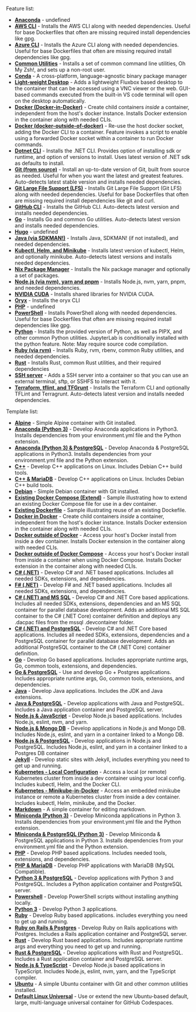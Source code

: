 Feature list:

<!-- prettier-ignore-start -->
<!-- START_FEATURE_LIST -->

- **[Anaconda](https://github.com/devcontainers/features/tree/main/src/anaconda)** - undefined
- **[AWS CLI](https://github.com/devcontainers/features/tree/main/src/aws-cli)** - Installs the AWS CLI along with needed dependencies. Useful for base Dockerfiles that often are missing required install dependencies like gpg.
- **[Azure CLI](https://github.com/devcontainers/features/tree/main/src/azure-cli)** - Installs the Azure CLI along with needed dependencies. Useful for base Dockerfiles that often are missing required install dependencies like gpg.
- **[Common Utilities](https://github.com/devcontainers/features/tree/main/src/common-utils)** - Installs a set of common command line utilities, Oh My Zsh!, and sets up a non-root user.
- **[Conda](https://github.com/devcontainers/features/tree/main/src/conda)** - A cross-platform, language-agnostic binary package manager
- **[Light-weight Desktop](https://github.com/devcontainers/features/tree/main/src/desktop-lite)** - Adds a lightweight Fluxbox based desktop to the container that can be accessed using a VNC viewer or the web. GUI-based commands executed from the built-in VS code terminal will open on the desktop automatically.
- **[Docker (Docker-in-Docker)](https://github.com/devcontainers/features/tree/main/src/docker-in-docker)** - Create child containers *inside* a container, independent from the host's docker instance. Installs Docker extension in the container along with needed CLIs.
- **[Docker (docker-outside-of-docker)](https://github.com/devcontainers/features/tree/main/src/docker-outside-of-docker)** - Re-use the host docker socket, adding the Docker CLI to a container. Feature invokes a script to enable using a forwarded Docker socket within a container to run Docker commands.
- **[Dotnet CLI](https://github.com/devcontainers/features/tree/main/src/dotnet)** - Installs the .NET CLI. Provides option of installing sdk or runtime, and option of versions to install. Uses latest version of .NET sdk as defaults to install.
- **[Git (from source)](https://github.com/devcontainers/features/tree/main/src/git)** - Install an up-to-date version of Git, built from source as needed. Useful for when you want the latest and greatest features. Auto-detects latest stable version and installs needed dependencies.
- **[Git Large File Support (LFS)](https://github.com/devcontainers/features/tree/main/src/git-lfs)** - Installs Git Large File Support (Git LFS) along with needed dependencies. Useful for base Dockerfiles that often are missing required install dependencies like git and curl.
- **[GitHub CLI](https://github.com/devcontainers/features/tree/main/src/github-cli)** - Installs the GitHub CLI. Auto-detects latest version and installs needed dependencies.
- **[Go](https://github.com/devcontainers/features/tree/main/src/go)** - Installs Go and common Go utilities. Auto-detects latest version and installs needed dependencies.
- **[Hugo](https://github.com/devcontainers/features/tree/main/src/hugo)** - undefined
- **[Java (via SDKMAN!)](https://github.com/devcontainers/features/tree/main/src/java)** - Installs Java, SDKMAN! (if not installed), and needed dependencies.
- **[Kubectl, Helm, and Minikube](https://github.com/devcontainers/features/tree/main/src/kubectl-helm-minikube)** - Installs latest version of kubectl, Helm, and optionally minikube. Auto-detects latest versions and installs needed dependencies.
- **[Nix Package Manager](https://github.com/devcontainers/features/tree/main/src/nix)** - Installs the Nix package manager and optionally a set of packages.
- **[Node.js (via nvm), yarn and pnpm](https://github.com/devcontainers/features/tree/main/src/node)** - Installs Node.js, nvm, yarn, pnpm, and needed dependencies.
- **[NVIDIA CUDA](https://github.com/devcontainers/features/tree/main/src/nvidia-cuda)** - Installs shared libraries for NVIDIA CUDA.
- **[Oryx](https://github.com/devcontainers/features/tree/main/src/oryx)** - Installs the oryx CLI
- **[PHP](https://github.com/devcontainers/features/tree/main/src/php)** - undefined
- **[PowerShell](https://github.com/devcontainers/features/tree/main/src/powershell)** - Installs PowerShell along with needed dependencies. Useful for base Dockerfiles that often are missing required install dependencies like gpg.
- **[Python](https://github.com/devcontainers/features/tree/main/src/python)** - Installs the provided version of Python, as well as PIPX, and other common Python utilities.  JupyterLab is conditionally installed with the python feature. Note: May require source code compilation.
- **[Ruby (via rvm)](https://github.com/devcontainers/features/tree/main/src/ruby)** - Installs Ruby, rvm, rbenv, common Ruby utilities, and needed dependencies.
- **[Rust](https://github.com/devcontainers/features/tree/main/src/rust)** - Installs Rust, common Rust utilities, and their required dependencies
- **[SSH server](https://github.com/devcontainers/features/tree/main/src/sshd)** - Adds a SSH server into a container so that you can use an external terminal, sftp, or SSHFS to interact with it.
- **[Terraform, tflint, and TFGrunt](https://github.com/devcontainers/features/tree/main/src/terraform)** - Installs the Terraform CLI and optionally TFLint and Terragrunt. Auto-detects latest version and installs needed dependencies.

<!-- END_FEATURE_LIST -->
<!-- prettier-ignore-end -->

Template list:

<!-- prettier-ignore-start -->
<!-- START_TEMPLATE_LIST -->

- **[Alpine](https://github.com/devcontainers/templates/tree/main/src/alpine)** - Simple Alpine container with Git installed.
- **[Anaconda (Python 3)](https://github.com/devcontainers/templates/tree/main/src/anaconda)** - Develop Anaconda applications in Python3. Installs dependencies from your environment.yml file and the Python extension.
- **[Anaconda (Python 3) & PostgreSQL](https://github.com/devcontainers/templates/tree/main/src/anaconda-postgres)** - Develop Anaconda & PostgreSQL applications in Python3. Installs dependencies from your environment.yml file and the Python extension.
- **[C++](https://github.com/devcontainers/templates/tree/main/src/cpp)** - Develop C++ applications on Linux. Includes Debian C++ build tools.
- **[C++ & MariaDB](https://github.com/devcontainers/templates/tree/main/src/cpp-mariadb)** - Develop C++ applications on Linux. Includes Debian C++ build tools.
- **[Debian](https://github.com/devcontainers/templates/tree/main/src/debian)** - Simple Debian container with Git installed.
- **[Existing Docker Compose (Extend)](https://github.com/devcontainers/templates/tree/main/src/docker-existing-docker-compose)** - Sample illustrating how to extend an existing Docker Compose file for use in a dev container.
- **[Existing Dockerfile](https://github.com/devcontainers/templates/tree/main/src/docker-existing-dockerfile)** - Sample illustrating reuse of an existing Dockefile.
- **[Docker in Docker](https://github.com/devcontainers/templates/tree/main/src/docker-in-docker)** - Create child containers _inside_ a container, independent from the host's docker instance. Installs Docker extension in the container along with needed CLIs.
- **[Docker outside of Docker](https://github.com/devcontainers/templates/tree/main/src/docker-outside-of-docker)** - Access your host's Docker install from inside a dev container. Installs Docker extension in the container along with needed CLIs.
- **[Docker outside of Docker Compose](https://github.com/devcontainers/templates/tree/main/src/docker-outside-of-docker-compose)** - Access your host's Docker install from inside a container when using Docker Compose. Installs Docker extension in the container along with needed CLIs.
- **[C# (.NET)](https://github.com/devcontainers/templates/tree/main/src/dotnet)** - Develop C# and .NET based applications. Includes all needed SDKs, extensions, and dependencies.
- **[F# (.NET)](https://github.com/devcontainers/templates/tree/main/src/dotnet-fsharp)** - Develop F# and .NET based applications. Includes all needed SDKs, extensions, and dependencies.
- **[C# (.NET) and MS SQL](https://github.com/devcontainers/templates/tree/main/src/dotnet-mssql)** - Develop C# and .NET Core based applications. Includes all needed SDKs, extensions, dependencies and an MS SQL container for parallel database development. Adds an additional MS SQL container to the C# (.NET Core) container definition and deploys any .dacpac files from the mssql .devcontainer folder.
- **[C# (.NET) and PostgreSQL](https://github.com/devcontainers/templates/tree/main/src/dotnet-postgres)** - Develop C# and .NET Core based applications. Includes all needed SDKs, extensions, dependencies and a PostgreSQL container for parallel database development. Adds an additional PostgreSQL container to the C# (.NET Core) container definition.
- **[Go](https://github.com/devcontainers/templates/tree/main/src/go)** - Develop Go based applications. Includes appropriate runtime args, Go, common tools, extensions, and dependencies.
- **[Go & PostgreSQL](https://github.com/devcontainers/templates/tree/main/src/go-postgres)** - Use and develop Go + Postgres applications. Includes appropriate runtime args, Go, common tools, extensions, and dependencies.
- **[Java](https://github.com/devcontainers/templates/tree/main/src/java)** - Develop Java applications. Includes the JDK and Java extensions.
- **[Java & PostgreSQL](https://github.com/devcontainers/templates/tree/main/src/java-postgres)** - Develop applications with Java and PostgreSQL. Includes a Java application container and PostgreSQL server.
- **[Node.js & JavaScript](https://github.com/devcontainers/templates/tree/main/src/javascript-node)** - Develop Node.js based applications. Includes Node.js, eslint, nvm, and yarn.
- **[Node.js & Mongo DB](https://github.com/devcontainers/templates/tree/main/src/javascript-node-mongo)** - Develop applications in Node.js and Mongo DB. Includes Node.js, eslint, and yarn in a container linked to a Mongo DB.
- **[Node.js & PostgreSQL](https://github.com/devcontainers/templates/tree/main/src/javascript-node-postgres)** - Develop applications in Node.js and PostgreSQL. Includes Node.js, eslint, and yarn in a container linked to a Postgres DB container
- **[Jekyll](https://github.com/devcontainers/templates/tree/main/src/jekyll)** - Develop static sites with Jekyll, includes everything you need to get up and running.
- **[Kubernetes - Local Configuration](https://github.com/devcontainers/templates/tree/main/src/kubernetes-helm)** - Access a local (or remote) Kubernetes cluster from inside a dev container using your local config. Includes kubectl, Helm, and the Docker CLI.
- **[Kubernetes - Minikube-in-Docker](https://github.com/devcontainers/templates/tree/main/src/kubernetes-helm-minikube)** - Access an embedded minikube instance or remote a Kubernetes cluster from inside a dev container. Includes kubectl, Helm, minikube, and the Docker.
- **[Markdown](https://github.com/devcontainers/templates/tree/main/src/markdown)** - A simple container for editing markdown.
- **[Miniconda (Python 3)](https://github.com/devcontainers/templates/tree/main/src/miniconda)** - Develop Miniconda applications in Python 3. Installs dependencies from your environment.yml file and the Python extension.
- **[Miniconda & PostgreSQL (Python 3)](https://github.com/devcontainers/templates/tree/main/src/miniconda-postgres)** - Develop Miniconda & PostgreSQL applications in Python 3. Installs dependencies from your environment.yml file and the Python extension.
- **[PHP](https://github.com/devcontainers/templates/tree/main/src/php)** - Develop PHP based applications. Includes needed tools, extensions, and dependencies.
- **[PHP & MariaDB](https://github.com/devcontainers/templates/tree/main/src/php-mariadb)** - Develop PHP applications with MariaDB (MySQL Compatible).
- **[Python 3 & PostgreSQL](https://github.com/devcontainers/templates/tree/main/src/postgres)** - Develop applications with Python 3 and PostgreSQL. Includes a Python application container and PostgreSQL server.
- **[Powershell](https://github.com/devcontainers/templates/tree/main/src/powershell)** - Develop PowerShell scripts without installing anything locally.
- **[Python 3](https://github.com/devcontainers/templates/tree/main/src/python)** - Develop Python 3 applications.
- **[Ruby](https://github.com/devcontainers/templates/tree/main/src/ruby)** - Develop Ruby based applications. includes everything you need to get up and running.
- **[Ruby on Rails & Postgres](https://github.com/devcontainers/templates/tree/main/src/ruby-rails-postgres)** - Develop Ruby on Rails applications with Postgres. Includes a Rails application container and PostgreSQL server.
- **[Rust](https://github.com/devcontainers/templates/tree/main/src/rust)** - Develop Rust based applications. Includes appropriate runtime args and everything you need to get up and running.
- **[Rust & PostgreSQL](https://github.com/devcontainers/templates/tree/main/src/rust-postgres)** - Develop applications with Rust and PostgreSQL. Includes a Rust application container and PostgreSQL server.
- **[Node.js & TypeScript](https://github.com/devcontainers/templates/tree/main/src/typescript-node)** - Develop Node.js based applications in TypeScript. Includes Node.js, eslint, nvm, yarn, and the TypeScript compiler.
- **[Ubuntu](https://github.com/devcontainers/templates/tree/main/src/ubuntu)** - A simple Ubuntu container with Git and other common utilities installed.
- **[Default Linux Universal](https://github.com/devcontainers/templates/tree/main/src/universal)** - Use or extend the new Ubuntu-based default, large, multi-language universal container for GitHub Codespaces.

<!-- END_TEMPLATE_LIST -->
<!-- prettier-ignore-end -->

